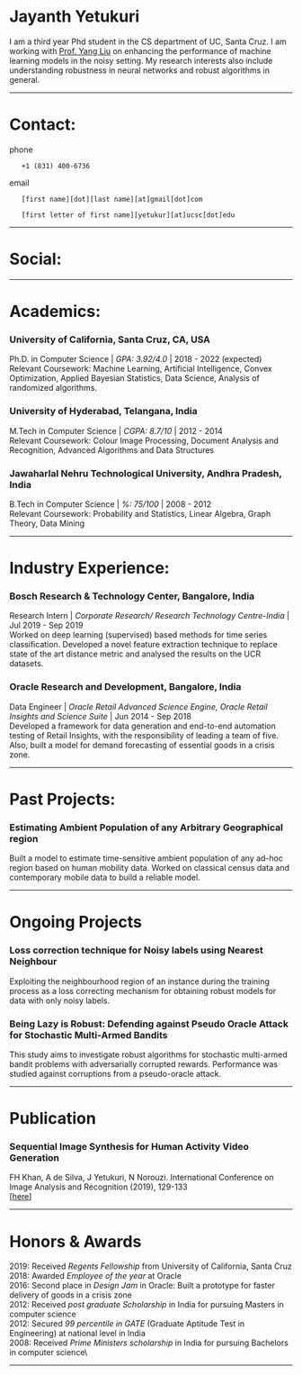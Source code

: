 # Jayanth Yetukuri
I am a third year Phd student in the CS department of UC, Santa Cruz. I am working with [Prof. Yang Liu](http://yliuu.com/) on enhancing the performance of machine learning models in the noisy setting. My research interests also include understanding robustness in neural networks and robust algorithms in general.

---

# Contact:
phone

       +1 (831) 400-6736

email

       [first name][dot][last name][at]gmail[dot]com
      
       [first letter of first name][yetukur][at]ucsc[dot]edu

---

# Social:

[](https://scholar.google.com/citations?user=x4cP9hMAAAAJ&hl=en&authuser=1)

[](https://www.linkedin.com/in/jayanth-yetukuri-87052647/)

[](https://github.com/jayanthyetukuri)

[](https://twitter.com/JayanthYetukuri)

[](https://drive.google.com/file/d/1-3oeTFS8h4bCK2v43hJyKoWqVwgSrXnO/view?usp=sharing)

---

# Academics:
### University of California, Santa Cruz, CA, USA
Ph.D. in Computer Science | _GPA: 3.92/4.0_ | 2018 - 2022 (expected)\
Relevant Coursework: Machine Learning, Artificial Intelligence, Convex Optimization, Applied Bayesian Statistics, Data Science, Analysis of randomized algorithms.

### University of Hyderabad, Telangana, India
M.Tech in Computer Science | _CGPA: 8.7/10_ | 2012 - 2014\
Relevant Coursework: Colour Image Processing, Document Analysis and Recognition, Advanced Algorithms and Data Structures

### Jawaharlal Nehru Technological University, Andhra Pradesh, India
B.Tech in Computer Science | _%: 75/100_ | 2008 - 2012\
Relevant Coursework: Probability and Statistics, Linear Algebra, Graph Theory, Data Mining

---

# Industry Experience:
### Bosch Research & Technology Center, Bangalore, India
Research Intern | _Corporate Research/ Research Technology Centre-India_ | Jul 2019 - Sep 2019\
Worked on deep learning (supervised) based methods for time series classification. Developed a novel feature extraction technique to replace state of the art distance metric and analysed the results on the UCR datasets.

### Oracle Research and Development, Bangalore, India
Data Engineer | _Oracle Retail Advanced Science Engine, Oracle Retail Insights and Science Suite_ | Jun 2014 - Sep 2018\
Developed a framework for data generation and end-to-end automation testing of Retail Insights, with the responsibility of leading a team of five. Also, built a model for demand forecasting of essential goods in a crisis zone. 

---

# Past Projects:
### Estimating Ambient Population of any Arbitrary Geographical region
Built a model to estimate time-sensitive ambient population of any ad-hoc region based on human mobility data. Worked on classical census data and contemporary mobile data to build a reliable model.

---

# Ongoing Projects
### Loss correction technique for Noisy labels using Nearest Neighbour
Exploiting the neighbourhood region of an instance during the training process as a loss correcting mechanism for
obtaining robust models for data with only noisy labels.

### Being Lazy is Robust: Defending against Pseudo Oracle Attack for Stochastic Multi-Armed Bandits
This study aims to investigate robust algorithms for stochastic multi-armed bandit problems with adversarially corrupted
rewards. Performance was studied against corruptions from a pseudo-oracle attack.

---

# Publication
### Sequential Image Synthesis for Human Activity Video Generation
FH Khan, A de Silva, J Yetukuri, N Norouzi. International Conference on Image Analysis and Recognition (2019), 129-133\
[[here](https://link.springer.com/chapter/10.1007/978-3-030-27272-2_11)]

---

# Honors & Awards
2019: Received _Regents Fellowship_ from University of California, Santa Cruz\
2018: Awarded _Employee of the year_ at Oracle\
2016: Second place in _Design Jam_ in Oracle: Built a prototype for faster delivery of goods in a crisis zone\
2012: Received _post graduate Scholarship_ in India for pursuing Masters in computer science\
2012: Secured _99 percentile in GATE_ (Graduate Aptitude Test in Engineering) at national level in India\
2008: Received _Prime Ministers scholarship_ in India for pursuing Bachelors in computer science\

---
